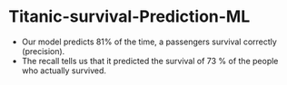 # Titanic-survival-Prediction-ML

 - Our model predicts 81% of the time, a passengers survival correctly (precision).
 - The recall tells us that it predicted the survival of 73 % of the people who actually survived.
  
